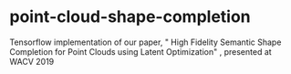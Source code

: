 # point-cloud-shape-completion
Tensorflow implementation of our paper, " High Fidelity Semantic Shape Completion for Point Clouds using Latent Optimization" , presented at WACV 2019
